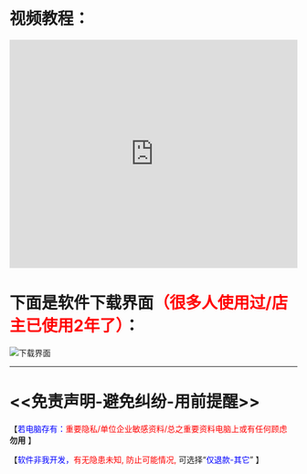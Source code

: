 # 视频教程：
<iframe width="100%" height="400" allowfullscreen="allowfullscreen" mozallowfullscreen="mozallowfullscreen" msallowfullscreen="msallowfullscreen" oallowfullscreen="oallowfullscreen" webkitallowfullscreen="webkitallowfullscreen" src="https://api.mojy.xyz/player/dplayer.html?url=https://ghproxy.com/https://github.com/MoeTutorial/file-storage/raw/master/%E7%99%BE%E5%BA%A6%E7%BD%91%E7%9B%98%E5%8A%A0%E9%80%9F/assets/%E8%A7%86%E9%A2%91%E6%95%99%E7%A8%8B.mp4" frameborder="0" scrolling="no"></iframe>

# 下面是软件下载界面<font color="red">（很多人使用过/店主已使用2年了）</font>：
![下载界面](https://ghproxy.com/https://github.com/MoeTutorial/file-storage/blob/master/%E7%99%BE%E5%BA%A6%E7%BD%91%E7%9B%98%E5%8A%A0%E9%80%9F/assets/1.png?raw=true)
<hr>

# <<免责声明-避免纠纷-用前提醒>>
【<font color="blue">若电脑存有：</font><font color="red">重要隐私/单位企业敏感资料/总之重要资料电脑上或有任何顾虑</font> **勿用** 】

【<font color="blue">软件非我开发，</font><font color="red">有无隐患未知, 防止可能情况, </font>可选择“<font color="blue">仅退款-其它</font>” 】
